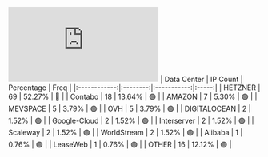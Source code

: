 ![Diagramm](https://github.com/obajay/StateSync-snapshots/blob/main/Projects/Dymension/1/README.md)
| Data Center | IP Count | Percentage | Freq |
|:------------:|:--------:|:-----------:|:-----:|
| HETZNER | 69 | 52.27% | 🔴 |
| Contabo | 18 | 13.64% | 🟢 |
| AMAZON | 7 | 5.30% | 🟢 |
| MEVSPACE | 5 | 3.79% | 🟢 |
| OVH | 5 | 3.79% | 🟢 |
| DIGITALOCEAN | 2 | 1.52% | 🟢 |
| Google-Cloud | 2 | 1.52% | 🟢 |
| Interserver | 2 | 1.52% | 🟢 |
| Scaleway | 2 | 1.52% | 🟢 |
| WorldStream | 2 | 1.52% | 🟢 |
| Alibaba | 1 | 0.76% | 🟢 |
| LeaseWeb | 1 | 0.76% | 🟢 |
| OTHER | 16 | 12.12% | 🟢 |